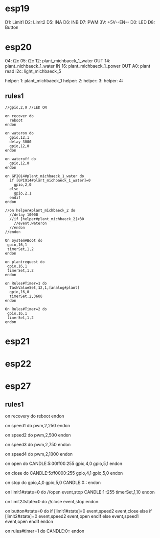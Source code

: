 # esp19
D1:   Limit1
D2:   Limit2
D5:   INA
D6:   INB
D7:   PWM
3V:   +5V--EN--
D0:   LED
D8:   Button


# esp20
04:   i2c
05:   i2c
12:   plant_michbaeck_1_water OUT
14:   plant_nichbaeck_1_water IN
16:   plant_michbaeck_1_power OUT
A0:   plant read
i2c:  light_michbaeck_5

helper: 1: plant_michbaeck_1
helper: 2: 
helper: 3: 
helper: 4: 

## rules1
```
//gpio,2,0 //LED ON

on recover do
  reboot
endon

on wateron do
  gpio,12,1
  delay 3000
  gpio,12,0
endon

on wateroff do
  gpio,12,0
endon

on GPIO14#plant_michbaeck_1_water do
  if [GPIO14#plant_michbaeck_1_water]=0
    gpio,2,0
  else
    gpio,2,1
  endif
endon

//on helper#plant_michbaeck_2 do
  //delay 10000
  //if [helper#plant_michbaeck_2]<30
    //event,wateron
  //endon
//endon

On System#Boot do
 gpio,16,1
 timerSet,1,2
endon

on plantrequest do
 gpio,16,1
 timerSet,1,2
endon

on Rules#Timer=1 do
  TaskValueSet,12,1,[analog#plant]
  gpio,16,0
  timerSet,2,3600
endon

On Rules#Timer=2 do
 gpio,16,1
 timerSet,1,2
endon
```

# esp21


# esp22



# esp27


## rules1
on recovery do
  reboot
endon

on speed1 do
  pwm,2,250
endon

on speed2 do
  pwm,2,500
endon

on speed3 do
  pwm,2,750
endon

on speed4 do
  pwm,2,1000
endon

on open do
  CANDLE:5:00ff00:255
  gpio,4,0
  gpio,5,1
endon

on close do
  CANDLE:5:ff0000:255
  gpio,4,1
  gpio,5,0
endon

on stop do
  gpio,4,0
  gpio,5,0
  CANDLE:0::
endon

on limit1#state=0 do //open
  event,stop
  CANDLE:1::255
  timerSet,1,10
endon

on limit2#state=0 do //close
  event,stop
endon

on button#state=0 do
  if [limit1#state]=0
    event,speed2
    event,close
  else
    if [limit2#state]=0
      event,speed2
      event,open
    endif
  else
    event,speed1
    event,open
  endif
endon

on rules#timer=1 do
  CANDLE:0::
endon
  
